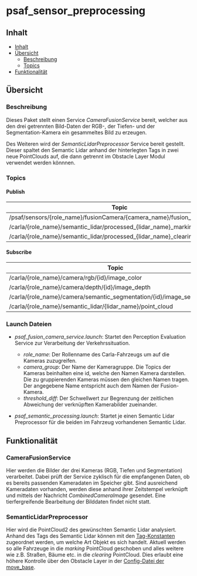 # psaf_sensor_preprocessing

## Inhalt
* [Inhalt](#inhalt)
* [Übersicht](#%c3%9cbersicht)
  * [Beschreibung](#Beschreibung)
  * [Topics](#Topics)
* [Funktionalität](#Funktionalität)



## Übersicht
### Beschreibung
Dieses Paket stellt einen Service *CameraFusionService* bereit, welcher
aus den drei getrennten Bild-Daten der RGB-, der Tiefen- und der Segmentation-Kamera ein gesammeltes Bild zu erzeugen.


Des Weiteren wird der *SemanticLidarPreprocessor* Service bereit gestellt.
Dieser spaltet den Semantic Lidar anhand der hinterlegten Tags in zwei neue PointClouds auf, die dann getrennt im Obstacle Layer Modul verwendet werden könnnen.

### Topics
#### Publish
| Topic | Datatype | Module|
| ----------- | ----------- |----------- |
| /psaf/sensors/{role_name}/fusionCamera/{camera_name}/fusion_image | [CombinedCameraImage](../psaf_messages/msg/CombinedCameraImage.msg) | FusionCameraService |
| /carla/{role_name}/semantic_lidar/processed_{lidar_name}_marking/point_cloud | PointCloud2 | SemanticLidarPreprocessor |
| /carla/{role_name}/semantic_lidar/processed_{lidar_name}_clearing/point_cloud | PointCloud2 | SemanticLidarPreprocessor |


#### Subscribe
| Topic | Datatype | Module|
| ----------- | ----------- |----------- |
| /carla/{role_name}/camera/rgb/{id}/image_color | Image | RGBCamera |
| /carla/{role_name}/camera/depth/{id}/image_depth | Image | DepthCamera |
| /carla/{role_name}/camera/semantic_segmentation/{id}/image_segmentation | Image | SegmentationCamera |
| /carla/{role_name}/semantic_lidar/{lidar_name}/point_cloud | PointCloud2 | SemanticLidarPreprocessor |

### Launch Dateien
- *psaf_fusion_camera_service.launch*: Startet den Perception Evaluation Service zur Verarbeitung der Verkehrssituation.
  - *role_name*: Der Rollenname des Carla-Fahrzeugs um auf die Kameras zuzugreifen.
  - *camera_group*: Der Name der Kameragruppe. Die Topics der Kameras beinhalten eine id, welche den Namen Kamera darstellen.
    Die zu gruppierenden Kameras müssen den gleichen Namen tragen. Der angegebene Name entspricht auch dem Namen der Fusion-Kamera.
  - *threshold_diff*: Der Schwellwert zur Begrenzung der zeitlichen Abweichung der verknüpften Kamerabilder zueinander.

- *psaf_semantic_processing.launch*: Startet je einen Semantic Lidar Preprocessor für die beiden im Fahrzeug vorhandenen Semantic Lidar.

## Funktionalität
### CameraFusionService
Hier werden die Bilder der drei Kameras (RGB, Tiefen und Segmentation) verarbeitet. Dabei prüft der Service zyklisch für
die empfangenen Daten, ob es bereits passenden Kameradaten im Speicher gibt. Sind ausreichend Kameradaten
vorhanden, werden diese anhand ihrer Zeitstempel verknüpft und mittels der Nachricht *CombinedCameraImage* gesendet. 
Eine tierfergreifende Bearbeitung der Bilddaten findet nicht statt.

### SemanticLidarPreprocessor
Hier wird die PointCloud2 des gewünschten Semantic Lidar analysiert. 
Anhand des Tags des Semantic Lidar können mit den [Tag-Konstanten](https://carla.readthedocs.io/en/latest/ref_sensors/#semantic-segmentation-camera) zugeordnet werden, um welche Art Objekt es sich handelt.
Aktuell werden so alle Fahrzeuge in die *marking* PointCloud geschoben und alles weitere wie z.B. Straßen, Bäume etc. in die *clearing* PointCloud.
Dies erlaubt eine höhere Kontrolle über den Obstacle Layer in der [Config-Datei der move_base](../psaf_steering/config/costmap_common_params.yaml#L18-22).
